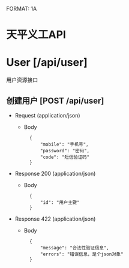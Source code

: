 FORMAT: 1A

# 天平义工API

# User [/api/user]
用户资源接口

## 创建用户 [POST /api/user]


+ Request (application/json)
    + Body

            {
                "mobile": "手机号",
                "password": "密码",
                "code": "短信验证码"
            }

+ Response 200 (application/json)
    + Body

            {
                "id": "用户主键"
            }

+ Response 422 (application/json)
    + Body

            {
                "message": "合法性验证信息",
                "errors": "错误信息，是个json对象"
            }